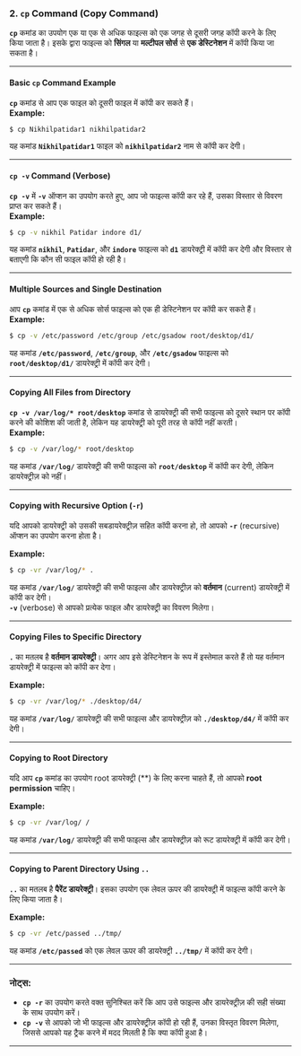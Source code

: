 ### **2. `cp` Command (Copy Command)**

**`cp`** कमांड का उपयोग एक या एक से अधिक फाइल्स को एक जगह से दूसरी जगह कॉपी करने के लिए किया जाता है। इसके द्वारा फाइल्स को **सिंगल** या **मल्टीपल सोर्स** से **एक डेस्टिनेशन** में कॉपी किया जा सकता है।

---

#### **Basic `cp` Command Example**  
**`cp`** कमांड से आप एक फाइल को दूसरी फाइल में कॉपी कर सकते हैं।  
**Example:**  
```bash
$ cp Nikhilpatidar1 nikhilpatidar2
```
यह कमांड **`Nikhilpatidar1`** फाइल को **`nikhilpatidar2`** नाम से कॉपी कर देगी।

---

#### **`cp -v` Command (Verbose)**  
**`cp -v`** में **`-v`** ऑप्शन का उपयोग करते हुए, आप जो फाइल्स कॉपी कर रहे हैं, उसका विस्तार से विवरण प्राप्त कर सकते हैं।  
**Example:**  
```bash
$ cp -v nikhil Patidar indore d1/
```
यह कमांड **`nikhil`**, **`Patidar`**, और **`indore`** फाइल्स को **`d1`** डायरेक्ट्री में कॉपी कर देगी और विस्तार से बताएगी कि कौन सी फाइल कॉपी हो रही है।

---

#### **Multiple Sources and Single Destination**

आप **`cp`** कमांड में एक से अधिक सोर्स फाइल्स को एक ही डेस्टिनेशन पर कॉपी कर सकते हैं।  
**Example:**
```bash
$ cp -v /etc/password /etc/group /etc/gsadow root/desktop/d1/
```
यह कमांड **`/etc/password`**, **`/etc/group`**, और **`/etc/gsadow`** फाइल्स को **`root/desktop/d1/`** डायरेक्ट्री में कॉपी कर देगी।

---

#### **Copying All Files from Directory**

**`cp -v /var/log/* root/desktop`** कमांड से डायरेक्ट्री की सभी फाइल्स को दूसरे स्थान पर कॉपी करने की कोशिश की जाती है, लेकिन यह डायरेक्ट्री को पूरी तरह से कॉपी नहीं करती।  
**Example:**  
```bash
$ cp -v /var/log/* root/desktop
```
यह कमांड **`/var/log/`** डायरेक्ट्री की सभी फाइल्स को **`root/desktop`** में कॉपी कर देगी, लेकिन डायरेक्ट्रीज़ को नहीं।

---

#### **Copying with Recursive Option (`-r`)**

यदि आपको डायरेक्ट्री को उसकी सबडायरेक्ट्रीज़ सहित कॉपी करना हो, तो आपको **`-r`** (recursive) ऑप्शन का उपयोग करना होता है।

**Example:**  
```bash
$ cp -vr /var/log/* .
```
यह कमांड **`/var/log/`** डायरेक्ट्री की सभी फाइल्स और डायरेक्ट्रीज़ को **वर्तमान** (current) डायरेक्ट्री में कॉपी कर देगी।  
**`-v`** (verbose) से आपको प्रत्येक फाइल और डायरेक्ट्री का विवरण मिलेगा।

---

#### **Copying Files to Specific Directory**

**`.`** का मतलब है **वर्तमान डायरेक्ट्री**। अगर आप इसे डेस्टिनेशन के रूप में इस्तेमाल करते हैं तो यह वर्तमान डायरेक्ट्री में फाइल्स को कॉपी कर देगा।

**Example:**  
```bash
$ cp -vr /var/log/* ./desktop/d4/
```
यह कमांड **`/var/log/`** डायरेक्ट्री की सभी फाइल्स और डायरेक्ट्रीज़ को **`./desktop/d4/`** में कॉपी कर देगी।

---

#### **Copying to Root Directory**

यदि आप **`cp`** कमांड का उपयोग root डायरेक्ट्री (**) के लिए करना चाहते हैं, तो आपको **root permission** चाहिए।

**Example:**  
```bash
$ cp -vr /var/log/ /
```
यह कमांड **`/var/log/`** डायरेक्ट्री की सभी फाइल्स और डायरेक्ट्रीज़ को रूट डायरेक्ट्री में कॉपी कर देगी।

---

#### **Copying to Parent Directory Using `..`**

**`..`** का मतलब है **पैरेंट डायरेक्ट्री**। इसका उपयोग एक लेवल ऊपर की डायरेक्ट्री में फाइल्स कॉपी करने के लिए किया जाता है।

**Example:**  
```bash
$ cp -vr /etc/passed ../tmp/
```
यह कमांड **`/etc/passed`** को एक लेवल ऊपर की डायरेक्ट्री **`../tmp/`** में कॉपी कर देगी।

---

### **नोट्स:**
- **`cp -r`** का उपयोग करते वक्त सुनिश्चित करें कि आप उसे फाइल्स और डायरेक्ट्रीज़ की सही संख्या के साथ उपयोग करें।  
- **`cp -v`** से आपको जो भी फाइल्स और डायरेक्ट्रीज़ कॉपी हो रही हैं, उनका विस्तृत विवरण मिलेगा, जिससे आपको यह ट्रैक करने में मदद मिलती है कि क्या कॉपी हुआ है।

---

